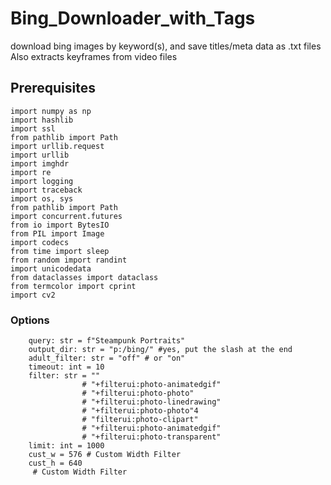 # Bing_Downloader_with_Tags

download bing images by keyword(s), and save titles/meta data as .txt files
Also extracts keyframes from video files

## Prerequisites

```
import numpy as np
import hashlib
import ssl
from pathlib import Path
import urllib.request
import urllib
import imghdr
import re
import logging
import traceback
import os, sys
from pathlib import Path
import concurrent.futures
from io import BytesIO
from PIL import Image
import codecs
from time import sleep
from random import randint
import unicodedata
from dataclasses import dataclass
from termcolor import cprint
import cv2
```

### Options

```
    query: str = f"Steampunk Portraits"
    output_dir: str = "p:/bing/" #yes, put the slash at the end
    adult_filter: str = "off" # or "on"
    timeout: int = 10
    filter: str = ""
                # "+filterui:photo-animatedgif"
                # "+filterui:photo-photo"
                # "+filterui:photo-linedrawing"
                # "+filterui:photo-photo"4
                # "filterui:photo-clipart"
                # "+filterui:photo-animatedgif"
                # "+filterui:photo-transparent"
    limit: int = 1000
    cust_w = 576 # Custom Width Filter
    cust_h = 640
     # Custom Width Filter
```
